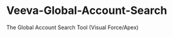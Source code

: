 Veeva-Global-Account-Search
===========================

The Global Account Search Tool (Visual Force/Apex)